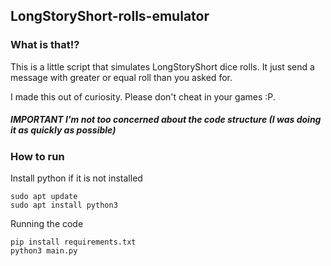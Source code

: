 ## LongStoryShort-rolls-emulator

### What is that!?

This is a little script that simulates LongStoryShort dice rolls. It just send a message with greater or equal roll than you asked for. 

I made this out of curiosity. Please don't cheat in your games :P. 


##### IMPORTANT I'm not too concerned about the code structure (I was doing it as quickly as possible)

### How to run

Install python if it is not installed
``` 
sudo apt update
sudo apt install python3
```

Running the code
```
pip install requirements.txt
python3 main.py
```